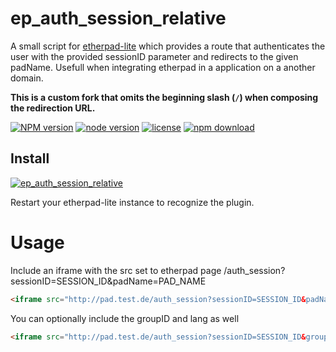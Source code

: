 ep_auth_session_relative
========================

A small script for [etherpad-lite](https://github.com/ether/etherpad-lite) which provides a route that authenticates the user with the provided sessionID parameter and redirects to the given padName.
Usefull when integrating etherpad in a application on a another domain.

**This is a custom fork that omits the beginning slash (`/`) when composing the redirection URL.**

[![NPM version][npm-image]][npm-url]
[![node version][node-image]][node-url]
[![license][license-image]][license-url]
[![npm download][download-image]][download-url]

[npm-image]: http://img.shields.io/npm/v/ep_auth_session_relative.svg?style=flat-square
[npm-url]: http://www.npmjs.com/package/ep_auth_session_relative
[node-image]: https://img.shields.io/badge/node.js-%3E=_0.10-green.svg?style=flat-square
[node-url]: http://nodejs.org/download/
[license-image]: https://img.shields.io/npm/l/ep_auth_session_relative.svg?style=flat-square
[license-url]: https://www.npmjs.com/package/ep_auth_session_relative
[download-image]: https://img.shields.io/npm/dt/ep_auth_session_relative.svg?style=flat-square
[download-url]: https://www.npmjs.com/package/ep_auth_session_relative


## Install
[![ep_auth_session_relative](https://nodei.co/npm/ep_auth_session_relative.png)](https://www.npmjs.com/package/ep_auth_session_relative)

Restart your etherpad-lite instance to recognize the plugin.

# Usage
Include an iframe with the src set to etherpad page /auth_session?sessionID=SESSION_ID&padName=PAD_NAME
```html
<iframe src="http://pad.test.de/auth_session?sessionID=SESSION_ID&padName=PAD_NAME" width="600" height="400"></iframe>
```
You can optionally include the groupID and lang as well
```html
<iframe src="http://pad.test.de/auth_session?sessionID=SESSION_ID&groupID=GROUP_ID&padName=PAD_NAME&lang=LANGUAGE" width="600" height="400"></iframe>
```

